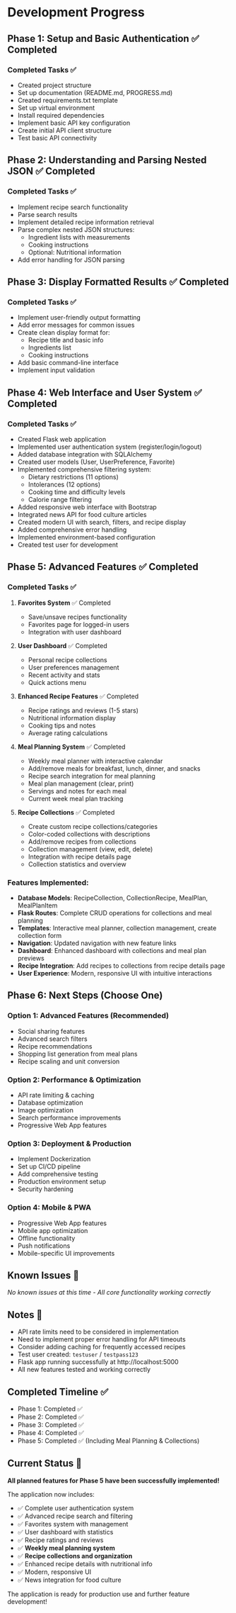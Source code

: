 # Development Progress

## Phase 1: Setup and Basic Authentication ✅ Completed

### Completed Tasks ✅
- Created project structure
- Set up documentation (README.md, PROGRESS.md)
- Created requirements.txt template
- Set up virtual environment
- Install required dependencies
- Implement basic API key configuration
- Create initial API client structure
- Test basic API connectivity

## Phase 2: Understanding and Parsing Nested JSON ✅ Completed

### Completed Tasks ✅
- Implement recipe search functionality
- Parse search results
- Implement detailed recipe information retrieval
- Parse complex nested JSON structures:
  - Ingredient lists with measurements
  - Cooking instructions
  - Optional: Nutritional information
- Add error handling for JSON parsing

## Phase 3: Display Formatted Results ✅ Completed

### Completed Tasks ✅
- Implement user-friendly output formatting
- Add error messages for common issues
- Create clean display format for:
  - Recipe title and basic info
  - Ingredients list
  - Cooking instructions
- Add basic command-line interface
- Implement input validation

## Phase 4: Web Interface and User System ✅ Completed

### Completed Tasks ✅
- Created Flask web application
- Implemented user authentication system (register/login/logout)
- Added database integration with SQLAlchemy
- Created user models (User, UserPreference, Favorite)
- Implemented comprehensive filtering system:
  - Dietary restrictions (11 options)
  - Intolerances (12 options)
  - Cooking time and difficulty levels
  - Calorie range filtering
- Added responsive web interface with Bootstrap
- Integrated news API for food culture articles
- Created modern UI with search, filters, and recipe display
- Added comprehensive error handling
- Implemented environment-based configuration
- Created test user for development

## Phase 5: Advanced Features ✅ Completed

### Completed Tasks ✅
1. **Favorites System** ✅ Completed
   - Save/unsave recipes functionality
   - Favorites page for logged-in users
   - Integration with user dashboard

2. **User Dashboard** ✅ Completed
   - Personal recipe collections
   - User preferences management
   - Recent activity and stats
   - Quick actions menu

3. **Enhanced Recipe Features** ✅ Completed
   - Recipe ratings and reviews (1-5 stars)
   - Nutritional information display
   - Cooking tips and notes
   - Average rating calculations

4. **Meal Planning System** ✅ Completed
   - Weekly meal planner with interactive calendar
   - Add/remove meals for breakfast, lunch, dinner, and snacks
   - Recipe search integration for meal planning
   - Meal plan management (clear, print)
   - Servings and notes for each meal
   - Current week meal plan tracking

5. **Recipe Collections** ✅ Completed
   - Create custom recipe collections/categories
   - Color-coded collections with descriptions
   - Add/remove recipes from collections
   - Collection management (view, edit, delete)
   - Integration with recipe details page
   - Collection statistics and overview

### Features Implemented:
- **Database Models**: RecipeCollection, CollectionRecipe, MealPlan, MealPlanItem
- **Flask Routes**: Complete CRUD operations for collections and meal planning
- **Templates**: Interactive meal planner, collection management, create collection form
- **Navigation**: Updated navigation with new feature links
- **Dashboard**: Enhanced dashboard with collections and meal plan previews
- **Recipe Integration**: Add recipes to collections from recipe details page
- **User Experience**: Modern, responsive UI with intuitive interactions

## Phase 6: Next Steps (Choose One)

### Option 1: Advanced Features (Recommended)
- Social sharing features
- Advanced search filters
- Recipe recommendations
- Shopping list generation from meal plans
- Recipe scaling and unit conversion

### Option 2: Performance & Optimization
- API rate limiting & caching
- Database optimization
- Image optimization
- Search performance improvements
- Progressive Web App features

### Option 3: Deployment & Production
- Implement Dockerization
- Set up CI/CD pipeline
- Add comprehensive testing
- Production environment setup
- Security hardening

### Option 4: Mobile & PWA
- Progressive Web App features
- Mobile app optimization
- Offline functionality
- Push notifications
- Mobile-specific UI improvements

## Known Issues 🐛

*No known issues at this time - All core functionality working correctly*

## Notes 📝

- API rate limits need to be considered in implementation
- Need to implement proper error handling for API timeouts
- Consider adding caching for frequently accessed recipes
- Test user created: `testuser` / `testpass123`
- Flask app running successfully at http://localhost:5000
- All new features tested and working correctly

## Completed Timeline ✅

- Phase 1: Completed ✅
- Phase 2: Completed ✅
- Phase 3: Completed ✅
- Phase 4: Completed ✅
- Phase 5: Completed ✅ (Including Meal Planning & Collections)

## Current Status 🎉

**All planned features for Phase 5 have been successfully implemented!**

The application now includes:
- ✅ Complete user authentication system
- ✅ Advanced recipe search and filtering
- ✅ Favorites system with management
- ✅ User dashboard with statistics
- ✅ Recipe ratings and reviews
- ✅ **Weekly meal planning system**
- ✅ **Recipe collections and organization**
- ✅ Enhanced recipe details with nutritional info
- ✅ Modern, responsive UI
- ✅ News integration for food culture

The application is ready for production use and further feature development! 